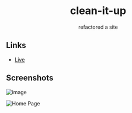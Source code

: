 
<h1 align="center">clean-it-up</h1>

<p align="center">refactored a site</p>

## Links

- [Live](https://mple06.github.io/clean-it-up-code-refactor/)

## Screenshots
![image](https://user-images.githubusercontent.com/90426657/133862452-5ecfcff5-feee-4e75-8a39-8841af1c32cd.png)

![Home Page](![image](https://user-images.githubusercontent.com/90426657/133862386-8f2e17ec-11c7-4dad-9bb7-90f7c2fa22ef.png))
